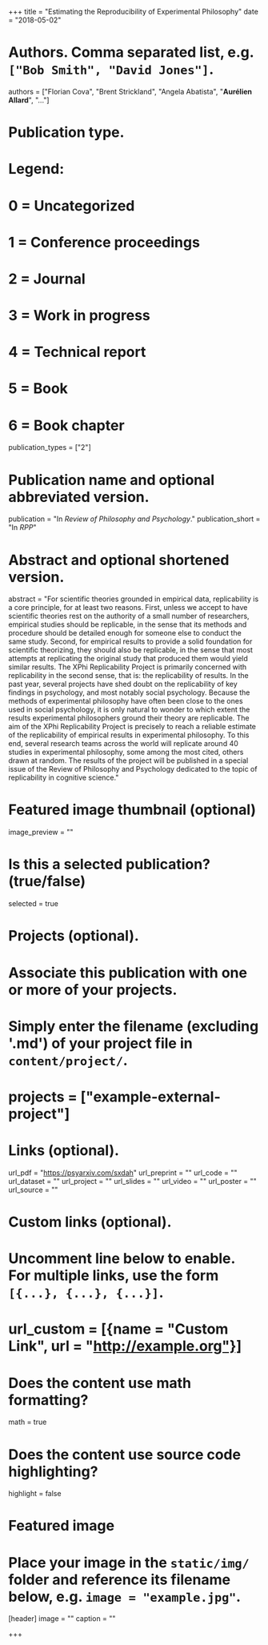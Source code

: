 +++
title = "Estimating the Reproducibility of Experimental Philosophy"
date = "2018-05-02"

# Authors. Comma separated list, e.g. `["Bob Smith", "David Jones"]`.
authors = ["Florian Cova", "Brent Strickland", "Angela Abatista", "**Aurélien Allard**", "..."]

# Publication type.
# Legend:
# 0 = Uncategorized
# 1 = Conference proceedings
# 2 = Journal
# 3 = Work in progress
# 4 = Technical report
# 5 = Book
# 6 = Book chapter
publication_types = ["2"]

# Publication name and optional abbreviated version.
publication = "In *Review of Philosophy and Psychology*."
publication_short = "In *RPP*"

# Abstract and optional shortened version.
abstract = "For scientific theories grounded in empirical data, replicability is a core principle, for at least two reasons. First, unless we accept to have scientific theories rest on the authority of a small number of researchers, empirical studies should be replicable, in the sense that its methods and procedure should be detailed enough for someone else to conduct the same study. Second, for empirical results to provide a solid foundation for scientific theorizing, they should also be replicable, in the sense that most attempts at replicating the original study that produced them would yield similar results. The XPhi Replicability Project is primarily concerned with replicability in the second sense, that is: the replicability of results. In the past year, several projects have shed doubt on the replicability of key findings in psychology, and most notably social psychology. Because the methods of experimental philosophy have often been close to the ones used in social psychology, it is only natural to wonder to which extent the results experimental philosophers ground their theory are replicable. The aim of the XPhi Replicability Project is precisely to reach a reliable estimate of the replicability of empirical results in experimental philosophy. To this end, several research teams across the world will replicate around 40 studies in experimental philosophy, some among the most cited, others drawn at random. The results of the project will be published in a special issue of the Review of Philosophy and Psychology dedicated to the topic of replicability in cognitive science."

# Featured image thumbnail (optional)
image_preview = ""

# Is this a selected publication? (true/false)
selected = true

# Projects (optional).
#   Associate this publication with one or more of your projects.
#   Simply enter the filename (excluding '.md') of your project file in `content/project/`.
# projects = ["example-external-project"]

# Links (optional).
url_pdf = "https://psyarxiv.com/sxdah"
url_preprint = ""
url_code = ""
url_dataset = ""
url_project = ""
url_slides = ""
url_video = ""
url_poster = ""
url_source = ""

# Custom links (optional).
#   Uncomment line below to enable. For multiple links, use the form `[{...}, {...}, {...}]`.
# url_custom = [{name = "Custom Link", url = "http://example.org"}]

# Does the content use math formatting?
math = true

# Does the content use source code highlighting?
highlight = false

# Featured image
# Place your image in the `static/img/` folder and reference its filename below, e.g. `image = "example.jpg"`.
[header]
image = ""
caption = ""

+++
